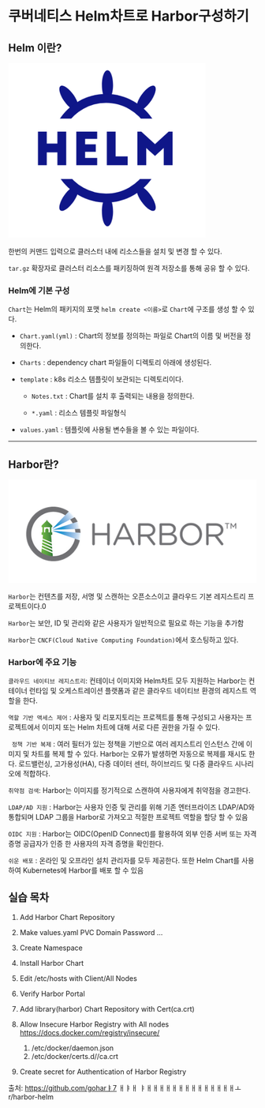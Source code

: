 # 쿠버네티스 Helm차트로 Harbor구성하기
## Helm 이란?
<img src="https://github.com/hyunseungbin9408/CCCR_experience/blob/master/png/helm_logo.png" alt="drawing" width="400"/>

 한번의 커맨드 입력으로 클러스터 내에 리소스들을 설치 및 변경 할 수 있다.

`tar.gz` 확장자로 클러스터 리소스를 패키징하여 원격 저장소를 통해 공유 할 수 있다.


### Helm에 기본 구성

`Chart`는 Helm의 패키지의 포맷 `helm create <이름>`로 `Chart`에 구조를 생성 할 수 있다.

+ `Chart.yaml(yml)` : Chart의 정보를 정의하는 파일로 Chart의 이름 및 버전을 정의한다.

+ `Charts` : dependency chart 파일들이 디렉토리 아래에 생성된다.

+ `template` : k8s 리소스 템플릿이 보관되는 디렉토리이다.

  + `Notes.txt` : Chart를 설치 후 출력되는 내용을 정의한다.
  
  + `*.yaml` : 리소스 템플릿 파일형식
  
+ `values.yaml` : 템플릿에 사용될 변수들을 볼 수 있는 파일이다.

***

## Harbor란?

<img src="https://github.com/hyunseungbin9408/CCCR_experience/blob/master/png/harbor_logo.png" alt="drawing" width="600"/>

`Harbor`는 컨텐츠를 저장, 서명 및 스캔하는 오픈소스이고 클라우드 기본 레지스트리 프로젝트이다.0

`Harbor`는 보안, ID 및 관리와 같은 사용자가 일반적으로 필요로 하는 기능을 추가함

`Harbor`는 `CNCF(Cloud Native Computing Foundation)`에서 호스팅하고 있다.

### Harbor에 주요 기능

`클라우드 네이티브 레지스트리`: 컨테이너 이미지와 Helm차트 모두 지원하는 Harbor는 컨테이너 런타임 및 오케스트레이션 플랫폼과 같은 클라우드 네이티브 환경의 레지스트 역할을 한다.

`역할 기반 액세스 제어` : 사용자 및 리포지토리는 프로젝트를 통해 구성되고 사용자는 프로젝트에서 이미지 또는 Helm 차트에 대해 서로 다른 권한을 가질 수 있다.

` 정책 기반 복제` : 여러 필터가 있는 정책을 기반으로 여러 레지스트리 인스턴스 간에 이미지 및 차트를 복제 할 수 있다.
Harbor는 오류가 발생하면 자동으로 복제를 재시도 한다. 로드밸런싱, 고가용성(HA), 다중 데이터 센터, 하이브리드 및 다중 클라우드 시나리오에 적합하다.

`취약점 검색`: Harbor는 이미지를 정기적으로 스캔하여 사용자에게 취약점을 경고한다.

`LDAP/AD 지원` : Harbor는 사용자 인증 및 관리를 위해 기존 엔터프라이즈 LDAP/AD와 통합되며 LDAP 그룹을 Harbor로 가져오고 적절한 프로젝트 역할을 할당 할 수 있음

`OIDC 지원` : Harbor는 OIDC(OpenID Connect)를 활용하여 외부 인증 서버 또는 자격 증명 공급자가 인증 한 사용자의 자격 증명을 확인한다.

`쉬운 배포` : 온라인 및 오프라인 설치 관리자를 모두 제공한다. 또한 Helm Chart를 사용하여 Kubernetes에 Harbor를 배포 할 수 있음

## 실습 목차
1. Add Harbor Chart Repository

2. Make values.yaml
    PVC
    Domain
    Password
    ...

3. Create Namespace

4. Install Harbor Chart

5. Edit /etc/hosts with Client/All Nodes

6. Verify Harbor Portal

7. Add library(harbor) Chart Repository with Cert(ca.crt)

8. Allow Insecure Harbor Registry with All nodes
https://docs.docker.com/registry/insecure/
    1) /etc/docker/daemon.json
    2) /etc/docker/certs.d/<domain>/ca.crt

9. Create secret for Authentication of Harbor Registry 

출처: https://github.com/goharㅑ7
ㅐㅑㅐ 
ㅑㅐㅐㅐㅐㅐㅐㅐㅐㅐㅐㅐㅐㅐㅐㅗr/harbor-helm

